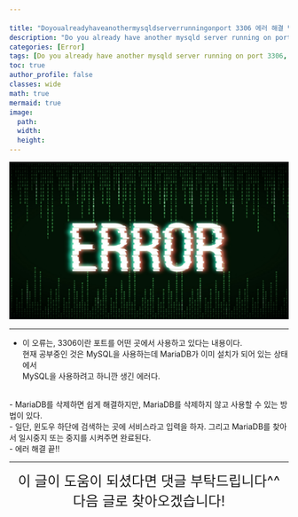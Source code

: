 ```yaml
---

title: "Doyoualreadyhaveanothermysqldserverrunningonport 3306 에러 해결 방법"
description: "Do you already have another mysqld server running on port 3306 에러 해결 방법"
categories: [Error]
tags: [Do you already have another mysqld server running on port 3306, error, spring, mySQL, MySQL, 데이터베이스]
toc: true
author_profile: false
classes: wide
math: true
mermaid: true
image:
  path: 
  width: 
  height:
---
```


![](/assets/img/etc/error.png)

---

- 이 오류는, 3306이란 포트를 어떤 곳에서 사용하고 있다는 내용이다.<br>
현재 공부중인 것은 MySQL을 사용하는데 MariaDB가 이미 설치가 되어 있는 상태에서<br>
MySQL을 사용하려고 하니깐 생긴 에러다.<br>
<br>
- MariaDB를 삭제하면 쉽게 해결하지만, MariaDB를 삭제하지 않고 사용할 수 있는 방법이 있다.<br>
- 일단, 윈도우 하단에 검색하는 곳에 서비스라고 입력을 하자. 그리고 MariaDB를 찾아서 일시중지 또는 중지를 시켜주면 완료된다.<br>
- 에러 해결 끝!!<br>

---

<div style="font-size:25px; text-align:center">
이 글이 도움이 되셨다면 댓글 부탁드립니다^^<br>
다음 글로 찾아오겠습니다!
</div>
